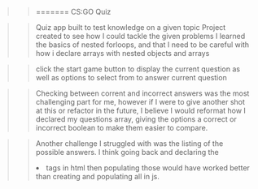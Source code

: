 >> ======= CS:GO Quiz

>> Quiz app built to test knowledge on a given topic
>> Project created to see how I could tackle the given problems
>> I learned the basics of nested forloops, and that I need to be careful with how i declare arrays with nested objects and arrays

>> click the start game button to display the current question as well as options to select from to answer current question

>> Checking between corrent and incorrect answers was the most challenging part for me, however if I were to give another shot at this or refactor in the future, I believe I would reformat how I declared my questions array, giving the options a correct or incorrect boolean to make them easier to compare.

>> Another challenge I struggled with was the listing of the possible answers. I think going back and declaring the <li> tags in html then populating those would have worked better than creating and populating all in js.
